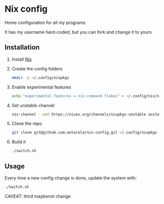 # Nix config

Home configuration for all my programs

It has my username hard-coded, but you can fork and change it to yours

## Installation

1. Install [Nix](https://nixos.org/download.html)

1. Create the config folders

   ```sh
   mkdir -p ~/.config/nixpkgs
   ```

1. Enable experimental features

   ```sh
   echo "experimental-features = nix-command flakes" > ~/.config/nix/nix.conf
   ```

1. Set unstable channel

   ```sh
   nix-channel --add https://nixos.org/channels/nixpkgs-unstable unstable
   ```

1. Clone the repo

   ```sh
   git clone git@github.com:aotarola/nix-config.git ~/.config/nixpkgs
   ```

1. Build it

   ```sh
   ./switch.sh
   ```

## Usage

Every time a new config change is done, update the system with:

```sh
./switch.sh
```

_CAVEAT_: third maybenot change
